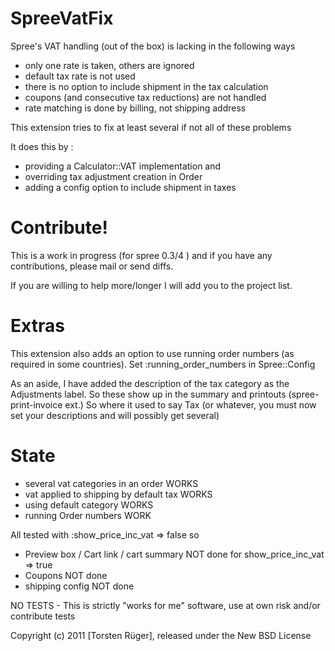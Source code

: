 SpreeVatFix
===========

Spree's VAT handling (out of the box) is lacking in the following ways

- only one rate is taken, others are ignored
- default tax rate is not used
- there is no option to include shipment in the tax calculation
- coupons (and consecutive tax reductions) are not handled
- rate matching is done by billing, not shipping address

This extension tries to fix at least several if not all of these problems 

It does this by :

- providing a Calculator::VAT implementation and  
- overriding tax adjustment creation in Order
- adding a config option to include shipment in taxes

Contribute!
=======

This is a work in progress (for spree 0.3/4 ) and if you have any contributions, please mail or send diffs.

If you are willing to help more/longer I will add you to the project list. 

Extras
=====

This extension also adds an option to use running order numbers (as required in some countries).
Set :running_order_numbers in Spree::Config

As an aside, I have added the description of the tax category as the Adjustments label. So these show up in the summary and printouts (spree-print-invoice ext.) So where it used to say Tax (or whatever, you must now set your descriptions and will possibly get several)

State
======

- several vat categories in an order WORKS
- vat applied to shipping by default tax WORKS
- using default category WORKS 
- running Order numbers WORK

All tested with  :show_price_inc_vat => false so 

- Preview box / Cart link / cart summary NOT done for show_price_inc_vat => true
- Coupons NOT done
- shipping config NOT done

NO TESTS  - This is strictly "works for me" software, use at own risk and/or contribute tests

Copyright (c) 2011 [Torsten Rüger], released under the New BSD License
